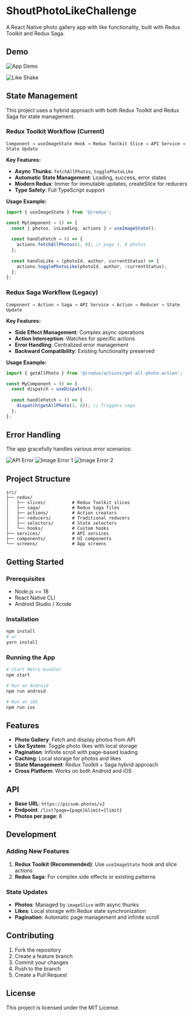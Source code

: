# ShoutPhotoLikeChallenge

A React Native photo gallery app with like functionality, built with Redux Toolkit and Redux Saga.

## Demo

![App Demo](demo.gif)

![Like Shake](like_shake.gif)

## State Management

This project uses a hybrid approach with both Redux Toolkit and Redux Saga for state management.

### Redux Toolkit Workflow (Current)

```
Component → useImageState Hook → Redux Toolkit Slice → API Service → State Update
```

**Key Features:**
- **Async Thunks**: `fetchAllPhotos`, `togglePhotoLike`
- **Automatic State Management**: Loading, success, error states
- **Modern Redux**: Immer for immutable updates, createSlice for reducers
- **Type Safety**: Full TypeScript support

**Usage Example:**
```typescript
import { useImageState } from '@/redux';

const MyComponent = () => {
  const { photos, isLoading, actions } = useImageState();
  
  const handleFetch = () => {
    actions.fetchAllPhotos(1, 8); // page 1, 8 photos
  };
  
  const handleLike = (photoId, author, currentStatus) => {
    actions.togglePhotoLike(photoId, author, !currentStatus);
  };
};
```

### Redux Saga Workflow (Legacy)

```
Component → Action → Saga → API Service → Action → Reducer → State Update
```

**Key Features:**
- **Side Effect Management**: Complex async operations
- **Action Interception**: Watches for specific actions
- **Error Handling**: Centralized error management
- **Backward Compatibility**: Existing functionality preserved

**Usage Example:**
```typescript
import { getAllPhoto } from '@/redux/actions/get-all-photo-action';

const MyComponent = () => {
  const dispatch = useDispatch();
  
  const handleFetch = () => {
    dispatch(getAllPhoto(1, 8)); // Triggers saga
  };
};
```

## Error Handling

The app gracefully handles various error scenarios:

![API Error](api_error.png)
![Image Error 1](image_error1.png)
![Image Error 2](image_error2.png)

## Project Structure

```
src/
├── redux/
│   ├── slices/          # Redux Toolkit slices
│   ├── saga/            # Redux Saga files
│   ├── actions/         # Action creators
│   ├── reducers/        # Traditional reducers
│   ├── selectors/       # State selectors
│   └── hooks/           # Custom hooks
├── services/            # API services
├── components/          # UI components
└── screens/             # App screens
```

## Getting Started

### Prerequisites
- Node.js >= 18
- React Native CLI
- Android Studio / Xcode

### Installation
```bash
npm install
# or
yarn install
```

### Running the App
```bash
# Start Metro bundler
npm start

# Run on Android
npm run android

# Run on iOS
npm run ios
```

## Features

- **Photo Gallery**: Fetch and display photos from API
- **Like System**: Toggle photo likes with local storage
- **Pagination**: Infinite scroll with page-based loading
- **Caching**: Local storage for photos and likes
- **State Management**: Redux Toolkit + Saga hybrid approach
- **Cross Platform**: Works on both Android and iOS

## API

- **Base URL**: `https://picsum.photos/v2`
- **Endpoint**: `/list?page={page}&limit={limit}`
- **Photos per page**: 8

## Development

### Adding New Features
1. **Redux Toolkit (Recommended)**: Use `useImageState` hook and slice actions
2. **Redux Saga**: For complex side effects or existing patterns

### State Updates
- **Photos**: Managed by `imageSlice` with async thunks
- **Likes**: Local storage with Redux state synchronization
- **Pagination**: Automatic page management and infinite scroll

## Contributing

1. Fork the repository
2. Create a feature branch
3. Commit your changes
4. Push to the branch
5. Create a Pull Request

## License

This project is licensed under the MIT License.
